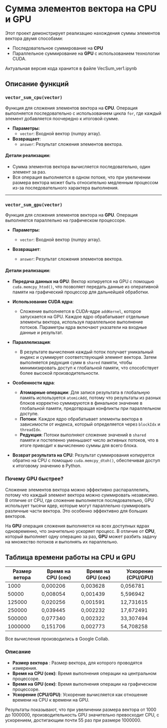 # Сумма элементов вектора на CPU и GPU

Этот проект демонстрирует реализацию нахождения суммы элементов вектора двумя способами:
- Последовательное суммирование на **CPU**
- Параллельное суммирование на **GPU** с использованием технологии CUDA.

Актуальная версия кода хранится в файле VecSum_ver1.ipynb

## Описание функций

### `vector_sum_cpu(vector)`
Функция для сложения элементов вектора на **CPU**. Операция выполняется последовательно с использованием цикла `for`, где каждый элемент добавляется поочередно к итоговой сумме.

- **Параметры:**
  - `vector`: Входной вектор (numpy array).
- **Возвращает**:
  - `answer`: Результат сложения элементов вектора.

#### Детали реализации:
- Сумма элементов вектора вычисляется последовательно, один элемент за раз.
- Вся операция выполняется в одном потоке, что при увеличении размера вектора может быть относительно медленным процессом из-за последовательного характера выполнения.
  
---

### `vector_sum_gpu(vector)`

Функция для сложения элементов вектора на **GPU**. Операция выполняется параллельно на графическом процессоре.

- **Параметры:**

  - `vector`: Входной вектор (numpy array).

- **Возвращает**:

  - `answer`: Результат сложения элементов вектора.

#### Детали реализации:

- **Передача данных на GPU**: Вектор копируется на GPU с помощью `cuda.memcpy_htod()`, что позволяет передать данные из оперативной памяти на графический процессор для дальнейшей обработки.

- **Использование CUDA ядра**: 
  - Сложение выполняется в CUDA-ядре `addKernel`, которое запускается на GPU. Каждое ядро обрабатывает отдельные элементы вектора, используя параллельное выполнение потоков. Параметры ядра включают указатели на входные данные и результат.
  
- **Параллелизация**: 
  - В результате вычисления каждый поток получает уникальный индекс и суммирует соответствующий элемент вектора. Затем выполняется редукция сумм в `shared` памяти, чтобы минимизировать доступ к глобальной памяти, что способствует более высокой производительности.

- **Особенности ядра**:
  - **Атомарные операции**: Для запися результата в глобальную память используется `atomicAdd`, потому что результаты из разных блоков корректно суммируются в финальное значение в глобальной памяти, предотвращая конфликты при параллельном доступе.
  - **Потоки**: Каждое ядро обрабатывает элементы вектора в зависимости от индекса, который определяется через `blockIdx` и `threadIdx`.
  - **Редукция**: Потоки выполняют сложение значений в `shared` памяти и постепенно уменьшают число активных потоков, что в итоге приводит к вычислению суммы для всего блока.

- **Возврат результата на CPU**: Результат суммирования копируется обратно на CPU с помощью `cuda.memcpy_dtoh()`, обеспечивая доступ к итоговому значению в Python.

### Почему GPU быстрее?

Сложение элементов вектора можно эффективно распараллелить, потому что каждый элемент вектора можно суммировать независимо. В отличие от CPU, где сложение выполняется последовательно, GPU использует тысячи ядер, которые могут параллельно суммировать различные части вектора. Это особенно эффективно для больших векторов.


На **GPU** операция сложения выполняется на всех доступных ядрах одновременно, что значительно ускоряет процесс. В отличие от **CPU**, который выполняет одну операцию за раз, **GPU** может разбить задачу на множество потоков и выполнять их параллельно.


## Таблица времени работы на CPU и GPU

| Размер ветора          | Время на CPU (сек) | Время на GPU (сек) | Ускорение (CPU/GPU) |
|------------------------|--------------------|--------------------|---------------------|
| 1000                   | 0,000206           | 0,003628           | 0,056781            |
| 50000                  | 0,008054           | 0,001439           | 5,596942            |
| 125000                 | 0,020256           | 0,001591           | 12,731615           |
| 250000                 | 0,039445           | 0,002232           | 17,672491           |
| 500000                 | 0,077340           | 0,002322           | 33,307494           |
| 1000000                | 0,151706           | 0,002773           | 54,708258           |

Все вычисления производились в Google Collab.

### Описание

- **Размер вектора**    : Размер вектора, для которого проводятся измерения.
- **Время на CPU (сек)**: Время выполнения операции на центральном процессоре.
- **Время на GPU (сек)**: Время выполнения операции на графическом процессоре.
- **Ускорение (CPU/GPU)**: Ускорение вычисляется как отношение времени на CPU к времени на GPU.


Результаты показывают, что при увеличении размера вектора от 1000 до 1000000, производительность GPU значительно превосходит CPU, с ускорением, достигающим почти 55 раз при размере 1000000.
